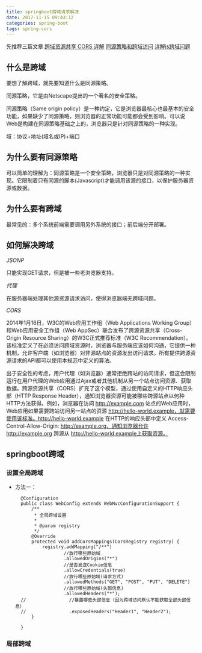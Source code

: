 ```yaml
---
title: springboot跨域请求解决
date: 2017-11-15 09:43:12
categories: spring-boot
tags: spring-cors
---
```

先推荐三篇文章
[跨域资源共享 CORS 详解](http://www.ruanyifeng.com/blog/2016/04/cors.html)
[同源策略和跨域访问](http://blog.csdn.net/shimiso/article/details/21830313)
[详解js跨域问题](https://segmentfault.com/a/1190000000718840)

## 什么是跨域

要想了解跨域，就先要知道什么是同源策略。

同源策略，它是由Netscape提出的一个著名的安全策略。

同源策略（Same origin policy）是一种约定，它是浏览器最核心也最基本的安全功能，如果缺少了同源策略，则浏览器的正常功能可能都会受到影响。可以说Web是构建在同源策略基础之上的，浏览器只是针对同源策略的一种实现。

域：协议+地址(域名或IP)+端口

## 为什么要有同源策略

可以简单的理解为：同源策略是一个安全策略，浏览器只是对同源策略的一种实现。它限制着只有同源的脚本(Javascript)才能调用该源的接口，以保护服务器资源或数据。

## 为什么要有跨域

最常见的：多个系统前端需要调用另外系统的接口；前后端分开部署。

## 如何解决跨域

*JSONP*

只能实现GET请求，但是被一些老浏览器支持。

*代理*

在服务器端处理其他源资源请求访问，使得浏览器端无跨域问题。

*CORS*

2014年1月16日，W3C的Web应用工作组（Web Applications Working Group）和Web应用安全工作组（Web AppSec）联合发布了跨源资源共享（Cross-Origin Resource Sharing）的W3C正式推荐标准（W3C Recommendation）。该标准定义了在必须访问跨域资源时，浏览器与服务端应该如何沟通，它提供一种机制，允许客户端（如浏览器）对非源站点的资源发出访问请求。所有提供跨源资源请求的API都可以使用本规范中定义的算法。

出于安全性的考虑，用户代理（如浏览器）通常拒绝跨站的访问请求，但这会限制运行在用户代理的Web应用通过Ajax或者其他机制从另一个站点访问资源、获取数据。跨源资源共享（CORS）扩充了这个模型，通过使用自定义的HTTP响应头部（HTTP Response Header），通知浏览器资源可能被哪些跨源站点以何种HTTP方法获得。例如，浏览器在访问 http://example.com 站点的Web应用时，Web应用如果需要跨站访问另一站点的资源 http://hello-world.example，就需要使用该标准。http://hello-world.example 在HTTP的响应头部中定义 Access-Control-Allow-Origin: http://example.org，通知浏览器允许 http://example.org 跨源从 http://hello-world.example上获取资源。

## springboot跨域

### 设置全局跨域
- 方法一：
    
        @Configuration
        public class WebConfig extends WebMvcConfigurationSupport {
            /**
             * 全局跨域设置
             *
             * @param registry
             */
            @Override
            protected void addCorsMappings(CorsRegistry registry) {
                registry.addMapping("/**")
                        //放行哪些原始域
                        .allowedOrigins("*")
                        //是否发送Cookie信息
                        .allowCredentials(true)
                        //放行哪些原始域(请求方式)
                        .allowedMethods("GET", "POST", "PUT", "DELETE")
                        //放行哪些原始域(头部信息)
                        .allowedHeaders("*");
        //                //暴露哪些头部信息（因为跨域访问默认不能获取全部头部信息）
        //                .exposedHeaders("Header1", "Header2");
            }
        
        }

### 局部跨域

